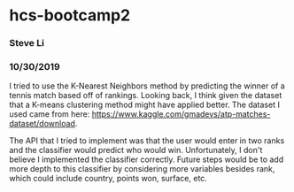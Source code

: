 # hcs-bootcamp2

### Steve Li
### 10/30/2019

I tried to use the K-Nearest Neighbors method by predicting the winner of a tennis match based off of rankings. Looking back, I think given the dataset that a K-means clustering method might have applied better. The dataset I used came from here: https://www.kaggle.com/gmadevs/atp-matches-dataset/download. 

The API that I tried to implement was that the user would enter in two ranks and the classifier would predict who would win. Unfortunately, I don't believe I implemented the classifier correctly. Future steps would be to add more depth to this classifier by considering more variables besides rank, which could include country, points won, surface, etc. 
